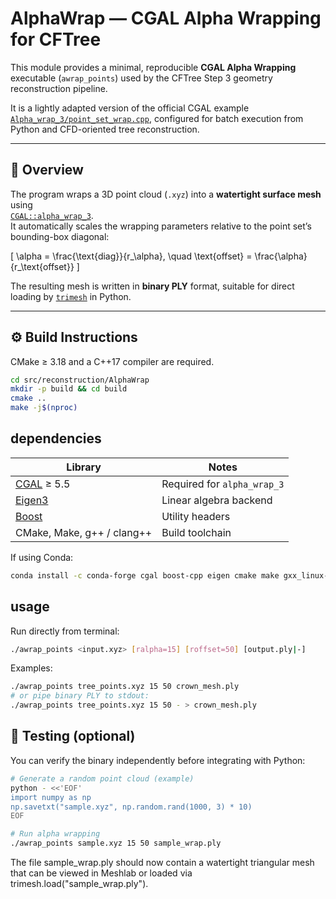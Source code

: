# AlphaWrap — CGAL Alpha Wrapping for CFTree

This module provides a minimal, reproducible **CGAL Alpha Wrapping** executable (`awrap_points`)
used by the CFTree Step 3 geometry reconstruction pipeline.

It is a lightly adapted version of the official CGAL example  
[`Alpha_wrap_3/point_set_wrap.cpp`](https://doc.cgal.org/latest/Alpha_wrap_3/Alpha_wrap_3_2point_set_wrap_8cpp-example.html),
configured for batch execution from Python and CFD-oriented tree reconstruction.

---

## 🧩 Overview

The program wraps a 3D point cloud (`.xyz`) into a **watertight surface mesh** using  
[`CGAL::alpha_wrap_3`](https://doc.cgal.org/latest/Alpha_wrap_3/index.html).  
It automatically scales the wrapping parameters relative to the point set’s bounding-box diagonal:

\[ 
\alpha = \frac{\text{diag}}{r_\alpha}, \quad \text{offset} = \frac{\alpha}{r_\text{offset}}
\]

The resulting mesh is written in **binary PLY** format, suitable for direct loading by
[`trimesh`](https://trimsh.org/) in Python.

---

## ⚙️ Build Instructions

CMake ≥ 3.18 and a C++17 compiler are required.

```bash
cd src/reconstruction/AlphaWrap
mkdir -p build && cd build
cmake ..
make -j$(nproc)
```

## dependencies
| Library                                | Notes                       |
| -------------------------------------- | --------------------------- |
| [CGAL](https://www.cgal.org/) ≥ 5.5    | Required for `alpha_wrap_3` |
| [Eigen3](https://eigen.tuxfamily.org/) | Linear algebra backend      |
| [Boost](https://www.boost.org/)        | Utility headers             |
| CMake, Make, g++ / clang++             | Build toolchain             |

If using Conda:
``` bash
conda install -c conda-forge cgal boost-cpp eigen cmake make gxx_linux-64
```

## usage
Run directly from terminal:
``` bash
./awrap_points <input.xyz> [ralpha=15] [roffset=50] [output.ply|-]
```

Examples:
``` bash 
./awrap_points tree_points.xyz 15 50 crown_mesh.ply
# or pipe binary PLY to stdout:
./awrap_points tree_points.xyz 15 50 - > crown_mesh.ply
```


## 🔬 Testing (optional)

You can verify the binary independently before integrating with Python:

```bash
# Generate a random point cloud (example)
python - <<'EOF'
import numpy as np
np.savetxt("sample.xyz", np.random.rand(1000, 3) * 10)
EOF

# Run alpha wrapping
./awrap_points sample.xyz 15 50 sample_wrap.ply
```
The file sample_wrap.ply should now contain a watertight triangular mesh that can be viewed in Meshlab or loaded via trimesh.load("sample_wrap.ply").